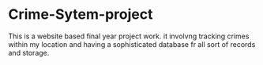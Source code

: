# Crime-Sytem-project
This is a website based final year project work. it involvng tracking crimes within my location and having a sophisticated database fr all sort of records and storage. 
